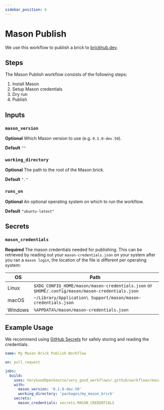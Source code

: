 ```yaml
---
sidebar_position: 6
---
```


# Mason Publish

We use this workflow to publish a brick to [brickhub.dev](https://brickhub.dev/).

## Steps

The Mason Publish workflow consists of the following steps:

1. Install Mason
2. Setup Mason credentials
3. Dry run
4. Publish

## Inputs

### `mason_version`

**Optional** Which Mason version to use (e.g. `0.1.0-dev.50`).

**Default** `""`

### `working_directory`

**Optional** The path to the root of the Mason brick.

**Default** `"."`

### `runs_on`

**Optional** An optional operating system on which to run the workflow.

**Default** `"ubuntu-latest"`

## Secrets

### `mason_credentials`

**Required** The mason credentials needed for publishing. This can be retrieved by reading out your `mason-credentials.json` on your system after you ran a `mason login`, the location of the file is different per operating system:

| OS      | Path                                                                                            |
| ------- | ----------------------------------------------------------------------------------------------- |
| Linux   | `$XDG_CONFIG_HOME/mason/mason-credentials.json` or `$HOME/.config/mason/mason-credentials.json` |
| macOS   | `~/Library/Application\ Support/mason/mason-credentials.json`                                   |
| Windows | `%APPDATA%/mason/mason-credentials.json`                                                        |

## Example Usage

We recommend using [GitHub Secrets](https://docs.github.com/en/actions/security-guides/encrypted-secrets) for safely storing and reading the credentials.

```yaml
name: My Mason Brick Publish Workflow

on: pull_request

jobs:
  build:
    uses: VeryGoodOpenSource/very_good_workflows/.github/workflows/mason_publish.yml@v1
    with:
      mason_version: '0.1.0-dev.50'
      working_directory: 'packages/my_mason_brick'
    secrets:
      mason_credentials: secrets.MASON_CREDENTIALS
```
